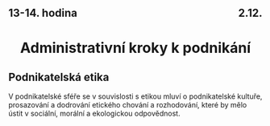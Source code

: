 ## <div style="display: flex; justify-content: space-between;"><div>13-14. hodina</div><div>2.12.</div></div>
# <div style="text-align: center">Administrativní kroky k podnikání</div>

## Podnikatelská etika
V podnikatelské sféře se v souvislosti s etikou mluví o podnikatelské kultuře, prosazování a dodrování etického chování a rozhodování, které by mělo ústit v sociální, morální a ekologickou odpovědnost.